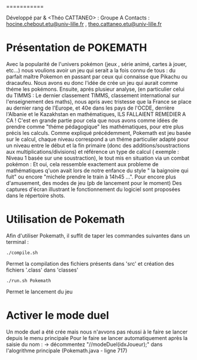 <POKEMATH>
===========

Développé par <Hocine CHEBOUT> & <Théo CATTANEO> : Groupe A
Contacts : <hocine.chebout.etu@univ-lille.fr> , <theo.cattaneo.etu@univ-lille.fr>

# Présentation de POKEMATH
<Remis en contexte>
Avec la popularité de l'univers pokémon (jeux , série animé, cartes à jouer, etc...) nous voulions avoir un jeu qui serait a la fois connu de tous : du parfait maître Pokemon en passant par ceux qui connaisse que Pikachu ou dracaufeu.
Nous avons eu donc l'idée de crée un jeu qui aurait comme théme les pokémons.
Ensuite, aprés plusieur analyse, (en particulier celui du TIMMS : Le dernier classement TIMMS, classement international sur l'enseignement des maths), nous apris avec tristesse que la France se place au dernier rang de l'Europe, et 40e dans les pays de l'OCDE, derrière l'Albanie et le Kazakhstan en mathématiques, ILS FALLAIENT REMEDIER A CA !
C'est en grande partie pour cela que nous avons comme idées de prendre comme "théme pédagogique" les mathématiques, pour etre plus précis les calculs.

<Description Pokemath>
Comme expliqué précédemment, Pokemath est jeu basée sur le calcul, chaque niveau correspond a un théme particulier adapté pour un niveau entre le début et la fin primaire (donc des additions/soustractions aux multiplications/divisions) et référence un type de calcul ( exemple : Niveau 1 basée sur une soustraction), le tout mis en situation via un combat pokémon : Et oui, cela ressemble exactement aux probleme de mathématiques q'uon avait lors de notre enfance du style " la baignoire qui fuit" ou encore "michele prendre le train à 14h45 ...".
Pour encore plus d'amusement, des modes de jeu (pb de lancement pour le moment) 
Des captures d'écran illustrant le fonctionnement du logiciel sont proposées dans le répertoire shots.


# Utilisation de Pokemath

Afin d'utiliser Pokemath, il suffit de taper les commandes suivantes dans un terminal :

```
./compile.sh
```
Permet la compilation des fichiers présents dans 'src' et création des fichiers '.class' dans 'classes'

```
./run.sh Pokemath
```
Permet le lancement du jeu

# Activer le mode duel

Un mode duel a été crée mais nous n'avvons pas réussi à le faire se lancer depuis le menu principale
Pour le faire se lancer automatiquement après la saisie du nom :
 -> décommentez "//modeDuel(idxJoueur);" dans l'alogrithme principale (Pokemath.java - ligne 717)